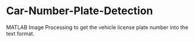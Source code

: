 # Car-Number-Plate-Detection
MATLAB Image Processing to get the vehicle license plate number into the text format.
